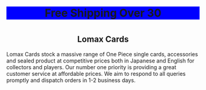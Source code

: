  <!DOCTYPE html>
<html>
<body>

<h1 style="text-align:center; color=white; background-color:blue;">
 Free Shipping Over 30
<h1>
<h2 style="text-align:center">Lomax Cards</h2>
<p>Lomax Cards stock a massive range of One Piece single cards, accessories and sealed product at competitive prices both in Japanese and English for collectors and players. Our number one priority is providing a great customer service at affordable prices. We aim to respond to all queries promptly and dispatch orders in 1-2 business days. 
</p>

</body>
</html> 
